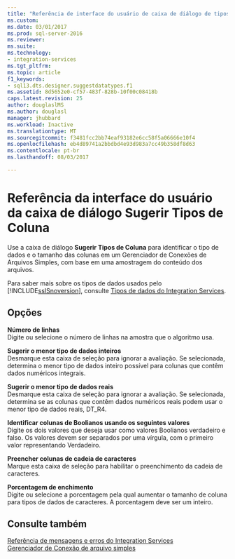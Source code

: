 ```yaml
---
title: "Referência de interface do usuário de caixa de diálogo de tipos de coluna de sugerir | Microsoft Docs"
ms.custom: 
ms.date: 03/01/2017
ms.prod: sql-server-2016
ms.reviewer: 
ms.suite: 
ms.technology:
- integration-services
ms.tgt_pltfrm: 
ms.topic: article
f1_keywords:
- sql13.dts.designer.suggestdatatypes.f1
ms.assetid: 8d5652e0-cf57-483f-828b-10f00c08418b
caps.latest.revision: 25
author: douglaslMS
ms.author: douglasl
manager: jhubbard
ms.workload: Inactive
ms.translationtype: MT
ms.sourcegitcommit: f3481fcc2bb74eaf93182e6cc58f5a06666e10f4
ms.openlocfilehash: eb4d89741a2bbdbd4e93d983a7cc49b358df8d63
ms.contentlocale: pt-br
ms.lasthandoff: 08/03/2017

---
```

# <a name="suggest-column-types-dialog-box-ui-reference"></a>Referência da interface do usuário da caixa de diálogo Sugerir Tipos de Coluna
  Use a caixa de diálogo **Sugerir Tipos de Coluna** para identificar o tipo de dados e o tamanho das colunas em um Gerenciador de Conexões de Arquivos Simples, com base em uma amostragem do conteúdo dos arquivos.  
  
 Para saber mais sobre os tipos de dados usados pelo [!INCLUDE[ssISnoversion](../../includes/ssisnoversion-md.md)], consulte [Tipos de dados do Integration Services](../../integration-services/data-flow/integration-services-data-types.md).  
  
## <a name="options"></a>Opções  
 **Número de linhas**  
 Digite ou selecione o número de linhas na amostra que o algoritmo usa.  
  
 **Sugerir o menor tipo de dados inteiros**  
 Desmarque esta caixa de seleção para ignorar a avaliação. Se selecionada, determina o menor tipo de dados inteiro possível para colunas que contêm dados numéricos integrais.  
  
 **Sugerir o menor tipo de dados reais**  
 Desmarque esta caixa de seleção para ignorar a avaliação. Se selecionada, determina se as colunas que contêm dados numéricos reais podem usar o menor tipo de dados reais, DT_R4.  
  
 **Identificar colunas de Boolianos usando os seguintes valores**  
 Digite os dois valores que deseja usar como valores Boolianos verdadeiro e falso. Os valores devem ser separados por uma vírgula, com o primeiro valor representando Verdadeiro.  
  
 **Preencher colunas de cadeia de caracteres**  
 Marque esta caixa de seleção para habilitar o preenchimento da cadeia de caracteres.  
  
 **Porcentagem de enchimento**  
 Digite ou selecione a porcentagem pela qual aumentar o tamanho de coluna para tipos de dados de caracteres. A porcentagem deve ser um inteiro.  
  
## <a name="see-also"></a>Consulte também  
 [Referência de mensagens e erros do Integration Services](../../integration-services/integration-services-error-and-message-reference.md)   
 [Gerenciador de Conexão de arquivo simples](../../integration-services/connection-manager/flat-file-connection-manager.md)  
  
  

